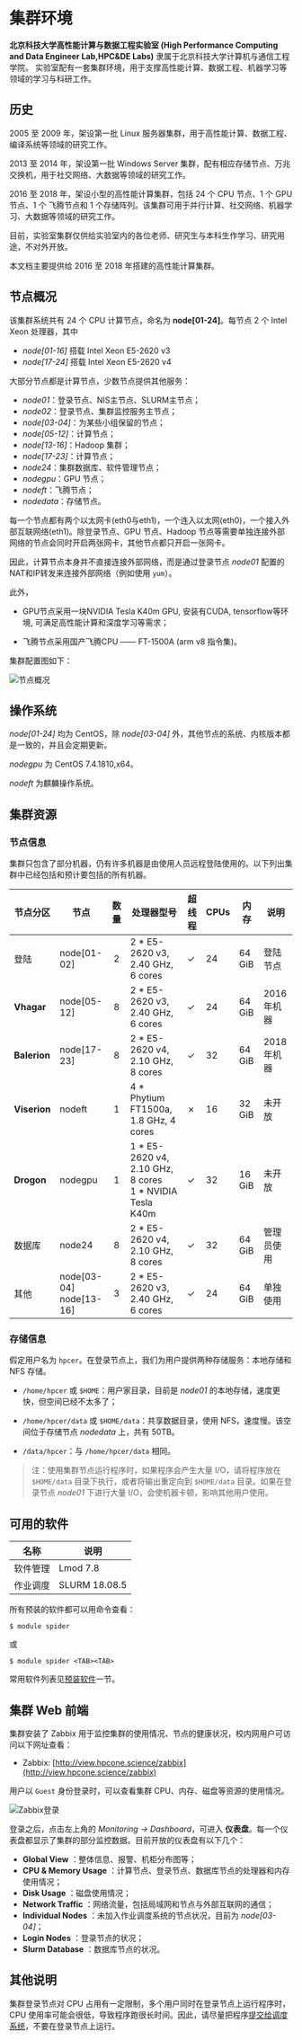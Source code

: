 # 集群环境

**北京科技大学高性能计算与数据工程实验室 (High Performance Computing and Data Engineer Lab,HPC&DE Labs)** 隶属于北京科技大学计算机与通信工程学院。
实验室配有一套集群环境，用于支撑高性能计算、数据工程、机器学习等领域的学习与科研工作。

## 历史

2005 至 2009 年，架设第一批 Linux 服务器集群，用于高性能计算、数据工程、编译系统等领域的研究工作。

2013 至 2014 年，架设第一批 Windows Server 集群，配有相应存储节点、万兆交换机，用于社交网络、大数据等领域的研究工作。

2016 至 2018 年，架设小型的高性能计算集群，包括 24 个 CPU 节点、1 个 GPU 节点、1 个 飞腾节点和 1 个存储阵列。该集群可用于并行计算、社交网络、机器学习、大数据等领域的研究工作。

目前，实验室集群仅供给实验室内的各位老师、研究生与本科生作学习、研究用途，不对外开放。

本文档主要提供给 2016 至 2018 年搭建的高性能计算集群。

## 节点概况

该集群系统共有 24 个 CPU 计算节点，命名为 **node[01-24]**。每节点 2 个 Intel Xeon 处理器，其中

- *node[01-16]* 搭载 Intel Xeon E5-2620 v3
- *node[17-24]* 搭载 Intel Xeon E5-2620 v4

大部分节点都是计算节点，少数节点提供其他服务：

- *node01*：登录节点、NIS主节点、SLURM主节点；
- *node02*：登录节点、集群监控服务主节点；
- *node[03-04]*：为某些小组保留的节点；
- *node[05-12]*：计算节点；
- *node[13-16]*：Hadoop 集群；
- *node[17-23]*：计算节点；
- *node24*：集群数据库、软件管理节点；
- *nodegpu*：GPU 节点；
- *nodeft*：飞腾节点；
- *nodedata*：存储节点。

每一个节点都有两个以太网卡(eth0与eth1)，一个连入以太网(eth0)，一个接入外部互联网络(eth1)。除登录节点、GPU 节点、Hadoop 节点等需要单独连接外部网络的节点会同时开启两张网卡，其他节点都只开启一张网卡。

因此，计算节点本身并不直接连接外部网络，而是通过登录节点 *node01* 配置的NAT和IP转发来连接外部网络（例如使用 `yum`）。

此外，

- GPU节点采用一块NVIDIA Tesla K40m GPU, 安装有CUDA, tensorflow等环境, 可满足高性能计算和深度学习等需求；

- 飞腾节点采用国产飞腾CPU —— FT-1500A (arm v8 指令集)。

集群配置图如下：

![节点概况](../static/assets/clusters_arch.svg)

## 操作系统

*node[01-24]* 均为 CentOS，除 *node[03-04]* 外，其他节点的系统、内核版本都是一致的，并且会定期更新。

*nodegpu* 为 CentOS 7.4.1810,x64。

*nodeft* 为麒麟操作系统。

## 集群资源


### 节点信息

集群只包含了部分机器，仍有许多机器是由使用人员远程登陆使用的。以下列出集群中已经包括和预计要包括的所有机器。

| 节点分区     | 节点                         | 数量 | 处理器型号                                                   | 超线程 | CPUs | 内存   | 说明        |
| ------------ | ---------------------------- | :--: | ------------------------------------------------------------ | ------ | ---- | ------ | ----------- |
| 登陆         | node[01-02]                  |  2   | 2 * E5-2620 v3, 2.40 GHz, 6 cores                            | ✓      | 24   | 64 GiB | 登陆节点    |
| **Vhagar**   | node[05-12]                  |  8   | 2 * E5-2620 v3, 2.40 GHz, 6 cores                            | ✓      | 24   | 64 GiB | 2016年机器  |
| **Balerion** | node[17-23]                  |  8   | 2 * E5-2620 v4, 2.10 GHz, 8 cores                            | ✓      | 32   | 64 GiB | 2018年机器  |
| **Viserion** | nodeft                       |  1   | 4 * Phytium FT1500a, 1.8 GHz, 4 cores                        | ✗      | 16   | 32 GiB | 未开放      |
| **Drogon**   | nodegpu                      |  1   | 1 * E5-2620 v4, 2.10 GHz, 8 cores<br />1 * NVIDIA Tesla K40m | ✓      | 32   | 16 GiB | 未开放      |
| 数据库       | node24                       |  8   | 2 * E5-2620 v4, 2.10 GHz, 8 cores                            | ✓      | 32   | 64 GiB | 管理员使用  |
| 其他         | node[03-04]<br />node[13-16] |  3   | 2 * E5-2620 v3, 2.40 GHz, 6 cores                            | ✓      | 24   | 64 GiB | 单独使用    |

### 存储信息

假定用户名为 `hpcer`。在登录节点上，我们为用户提供两种存储服务：本地存储和 NFS 存储。

- `/home/hpcer` 或 `$HOME`：用户家目录，目前是 *node01* 的本地存储，速度更快，但空间已经不太多了；

- `/home/hpcer/data` 或 `$HOME/data`：共享数据目录，使用 NFS，速度慢。该空间位于存储节点 *nodedata* 上，共有 50TB。

- `/data/hpcer`：与 `/home/hpcer/data` 相同。

> 注：使用集群节点运行程序时，如果程序会产生大量 I/O，请将程序放在 `$HOME/data` 目录下执行，或者将输出重定向到 `$HOME/data` 目录。如果在登录节点 *node01* 下进行大量 I/O，会使机器卡顿，影响其他用户使用。 

## 可用的软件

| 名称     | 说明          |
| -------- | ------------- |
| 软件管理 | Lmod 7.8      |
| 作业调度 | SLURM 18.08.5 |

所有预装的软件都可以用命令查看：

```
$ module spider
```

或

```
$ module spider <TAB><TAB>
```

常用软件列表见[预装软件](zh-cn/03-software/02-software-list)一节。

## 集群 Web 前端

集群安装了 Zabbix 用于监控集群的使用情况、节点的健康状况，校内网用户可访问以下网址查看：

- Zabbix: [http://view.hpcone.science/zabbix](http://view.hpcone.science/zabbix)

用户以 `Guest` 身份登录时，可以查看集群 CPU、内存、磁盘等资源的使用情况。

![Zabbix登录](../static/assets/zabbix-login.jpg)

登录之后，点击左上角的 *Monitoring -> Dashboard*，可进入 **仪表盘**。每一个仪表盘都显示了集群的部分监控数据。目前开放的仪表盘有以下几个：

- **Global View** ：整体信息、报警、机柜分布图等；
- **CPU & Memory Usage** ：计算节点、登录节点、数据库节点的处理器和内存使用情况；
- **Disk Usage** ：磁盘使用情况；
- **Network Traffic** ：网络流量，包括局域网和节点与外部互联网的通信；
- **Individual Nodes** ：未加入作业调度系统的节点状况，目前为 *node[03-04]*；
- **Login Nodes** ：登录节点的状况；
- **Slurm Database** ：数据库节点的状况。

## 其他说明

集群登录节点对 CPU 占用有一定限制，多个用户同时在登录节点上运行程序时，CPU 使用率可能会很低，导致程序跑很长时间。因此，请尽量把程序[提交给调度系统](zh-cn/04-slurm/02-slurm-submit)，不要在登录节点上运行。